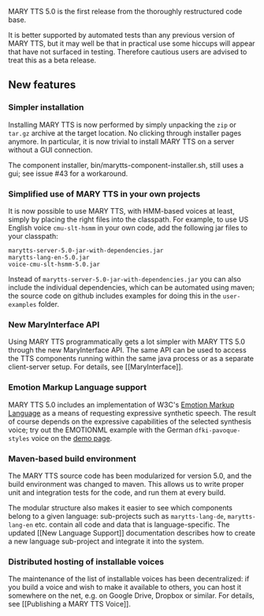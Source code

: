 MARY TTS 5.0 is the first release from the thoroughly restructured code base.

It is better supported by automated tests than any previous version of MARY TTS, but it may well be that in practical use some hiccups will appear that have not surfaced in testing. Therefore cautious users are advised to treat this as a beta release.

## New features

### Simpler installation

Installing MARY TTS is now performed by simply unpacking the `zip` or `tar.gz` archive at the target location. No clicking through installer pages anymore. In particular, it is now trivial to install MARY TTS on a server without a GUI connection.

The component installer, bin/marytts-component-installer.sh, still uses a gui; see issue #43 for a workaround.

### Simplified use of MARY TTS in your own projects

It is now possible to use MARY TTS, with HMM-based voices at least, simply by placing the right files into the classpath. For example, to use US English voice `cmu-slt-hsmm` in your own code, add the following jar files to your classpath:

    marytts-server-5.0-jar-with-dependencies.jar
    marytts-lang-en-5.0.jar
    voice-cmu-slt-hsmm-5.0.jar

Instead of `marytts-server-5.0-jar-with-dependencies.jar` you can also include the individual dependencies, which can be automated using maven; the source code on github includes examples for doing this in the `user-examples` folder.

### New MaryInterface API

Using MARY TTS programmatically gets a lot simpler with MARY TTS 5.0 through the new MaryInterface API. The same API can be used to access the TTS components running within the same java process or as a separate client-server setup. For details, see [[MaryInterface]].

### Emotion Markup Language support

MARY TTS 5.0 includes an implementation of W3C's [Emotion Markup Language](http://www.w3.org/TR/emotionml/) as a means of requesting expressive synthetic speech. The result of course depends on the expressive capabilities of the selected synthesis voice; try out the EMOTIONML example with the German `dfki-pavoque-styles` voice on the [demo page](http://mary.dfki.de:59125/).

### Maven-based build environment

The MARY TTS source code has been modularized for version 5.0, and the build environment was changed to maven. This allows us to write proper unit and integration tests for the code, and run them at every build.

The modular structure also makes it easier to see which components belong to a given language: sub-projects such as `marytts-lang-de`, `marytts-lang-en` etc. contain all code and data that is language-specific. The updated [[New Language Support]] documentation describes how to create a new language sub-project and integrate it into the system.

### Distributed hosting of installable voices

The maintenance of the list of installable voices has been decentralized: if you build a voice and wish to make it available to others, you can host it somewhere on the net, e.g. on Google Drive, Dropbox or similar. For details, see [[Publishing a MARY TTS Voice]].
